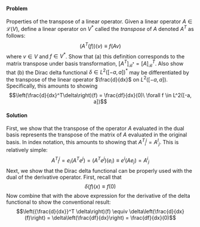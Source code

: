 #### Problem
Properties of the transpose of a linear operator. Given a linear operator $A\in\mathcal{L}(V)$, define a linear operator on $V^*$  called the _transpose_ of $A$ denoted $A^T$ as follows:
$$(A^T(f))(v) \equiv f(Av)$$ where $v\in V$ and $f \in V^*$. Show that (a) this definition corresponds to the matrix transpose under basis transformation, $[A^T]_{\mathcal{B}^*} = [A]^T_{\mathcal{B}}$. Also show that (b) the Dirac delta functional $\delta \in L^2([-a, a])^*$ may be differentiated by the transpose of the linear operator $\frac{d}{dx}$ on $L^2([-a, a])$. Specifically, this amounts to showing
$$\left(\frac{d}{dx}^T\delta\right)(f) = \frac{df}{dx}(0)\ \forall f \in L^2([-a, a])$$

#### Solution
First, we show that the transpose of the operator $A$ evaluated in the dual basis represents the transpose of the matrix of $A$ evaluated in the original basis. In index notation, this amounts to showing that ${A^T}_i{}^j = A^I{}_j$. This is relatively simple:
$${A^T}_i{}^j = e_i(A^T e^j) = (A^T e^j)(e_i) \equiv e^i(Ae_j) = A^i{}_j$$
Next, we show that the Dirac delta functional can be properly used with the dual of the derivative operator. First, recall that
$$\delta(f)(x)\equiv f(0)$$
Now combine that with the above expression for the derivative of the delta functional to show the conventional result:
$$\left({\frac{d}{dx}}^T \delta\right)(f) \equiv \delta\left(\frac{d}{dx}(f)\right) = \delta\left(\frac{df}{dx}\right) = \frac{df}{dx}(0)$$